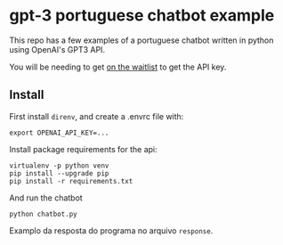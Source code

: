 # gpt-3 portuguese chatbot example

This repo has a few examples of a portuguese chatbot written in python
using OpenAI's GPT3 API.

You will be needing to get [on the waitlist](https://openai.com/join/) to get the API key.

## Install

First install `direnv`, and create a .envrc file with:
```
export OPENAI_API_KEY=...
```

Install package requirements for the api:
```
virtualenv -p python venv
pip install --upgrade pip
pip install -r requirements.txt
```

And run the chatbot
```
python chatbot.py
```

Examplo da resposta do programa no arquivo `response`.
